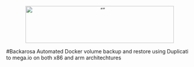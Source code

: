 <p align="center"><img src="http://cloud.lrgex.com/s/mCxTfnA2bikjYyZ/download/Dark%20Full%20Logo.png" alt= “” width="400" height="100"></p>
#Backarosa 
Automated Docker volume backup and restore using Duplicati to mega.io on both x86 and arm architechtures 
